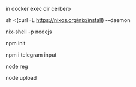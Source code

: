 in docker exec dir cerbero 


sh <(curl -L https://nixos.org/nix/install) --daemon

nix-shell -p nodejs

npm init

npm i telegram input

node reg

node upload